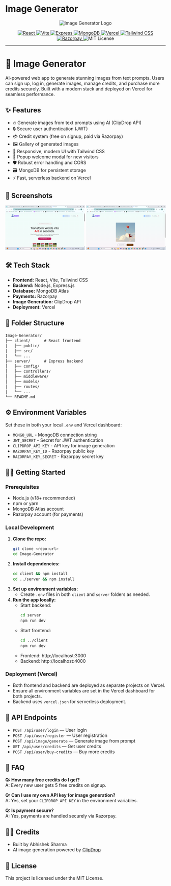 # Image Generator

<p align="center">
  <img src="client/public/logo.svg" alt="Image Generator Logo" width="120" />
</p>

<p align="center">
  <a href="https://reactjs.org/">
    <img src="https://img.shields.io/badge/Frontend-React-61DAFB?logo=react&logoColor=white" alt="React" />
  </a>
  <a href="https://vitejs.dev/">
    <img src="https://img.shields.io/badge/Bundler-Vite-646CFF?logo=vite&logoColor=white" alt="Vite" />
  </a>
  <a href="https://expressjs.com/">
    <img src="https://img.shields.io/badge/Backend-Express-000000?logo=express&logoColor=white" alt="Express" />
  </a>
  <a href="https://www.mongodb.com/">
    <img src="https://img.shields.io/badge/Database-MongoDB-47A248?logo=mongodb&logoColor=white" alt="MongoDB" />
  </a>
  <a href="https://vercel.com/">
    <img src="https://img.shields.io/badge/Deploy-Vercel-000000?logo=vercel&logoColor=white" alt="Vercel" />
  </a>
  <a href="https://tailwindcss.com/">
    <img src="https://img.shields.io/badge/Style-Tailwind%20CSS-38BDF8?logo=tailwindcss&logoColor=white" alt="Tailwind CSS" />
  </a>
  <a href="https://razorpay.com/">
    <img src="https://img.shields.io/badge/Payments-Razorpay-0C344B?logo=razorpay&logoColor=white" alt="Razorpay" />
  </a>
  <img src="https://img.shields.io/badge/License-MIT-green.svg" alt="MIT License" />
</p>

---

# 🚀 Image Generator

AI-powered web app to generate stunning images from text prompts. Users can sign up, log in, generate images, manage credits, and purchase more credits securely. Built with a modern stack and deployed on Vercel for seamless performance.

## ✨ Features
- 🔥 Generate images from text prompts using AI (ClipDrop API)
- 🔒 Secure user authentication (JWT)
- 💳 Credit system (free on signup, paid via Razorpay)
- 🖼️ Gallery of generated images
- 📱 Responsive, modern UI with Tailwind CSS
- 💬 Popup welcome modal for new visitors
- 🛡️ Robust error handling and CORS
- 🗃️ MongoDB for persistent storage
- ⚡ Fast, serverless backend on Vercel

## 📸 Screenshots
<p align="center">
  <img src="client/public/sample1.png" alt="Sample 1" width="250" />
  <img src="client/public/sample2.png" alt="Sample 2" width="250" />
</p>

## 🛠️ Tech Stack
- **Frontend:** React, Vite, Tailwind CSS
- **Backend:** Node.js, Express.js
- **Database:** MongoDB Atlas
- **Payments:** Razorpay
- **Image Generation:** ClipDrop API
- **Deployment:** Vercel

## 📂 Folder Structure
```
Image-Generator/
├── client/      # React frontend
│   ├── public/
│   ├── src/
│   └── ...
├── server/      # Express backend
│   ├── config/
│   ├── controllers/
│   ├── middleware/
│   ├── models/
│   ├── routes/
│   └── ...
└── README.md
```

## ⚙️ Environment Variables
Set these in both your local `.env` and Vercel dashboard:
- `MONGO_URL` - MongoDB connection string
- `JWT_SECRET` - Secret for JWT authentication
- `CLIPDROP_API_KEY` - API key for image generation
- `RAZORPAY_KEY_ID` - Razorpay public key
- `RAZORPAY_KEY_SECRET` - Razorpay secret key

## 🧑‍💻 Getting Started

### Prerequisites
- Node.js (v18+ recommended)
- npm or yarn
- MongoDB Atlas account
- Razorpay account (for payments)

### Local Development
1. **Clone the repo:**
   ```bash
   git clone <repo-url>
   cd Image-Generator
   ```
2. **Install dependencies:**
   ```bash
   cd client && npm install
   cd ../server && npm install
   ```
3. **Set up environment variables:**
   - Create `.env` files in both `client` and `server` folders as needed.
4. **Run the app locally:**
   - Start backend:
     ```bash
     cd server
     npm run dev
     ```
   - Start frontend:
     ```bash
     cd ../client
     npm run dev
     ```
   - Frontend: http://localhost:3000
   - Backend: http://localhost:4000

### Deployment (Vercel)
- Both frontend and backend are deployed as separate projects on Vercel.
- Ensure all environment variables are set in the Vercel dashboard for both projects.
- Backend uses `vercel.json` for serverless deployment.

## 📝 API Endpoints
- `POST /api/user/login` — User login
- `POST /api/user/register` — User registration
- `POST /api/image/generate` — Generate image from prompt
- `GET /api/user/credits` — Get user credits
- `POST /api/user/buy-credits` — Buy more credits

## 🙋 FAQ
**Q: How many free credits do I get?**  
A: Every new user gets 5 free credits on signup.

**Q: Can I use my own API key for image generation?**  
A: Yes, set your `CLIPDROP_API_KEY` in the environment variables.

**Q: Is payment secure?**  
A: Yes, payments are handled securely via Razorpay.

## 👨‍🎨 Credits
- Built by Abhishek Sharma
- AI image generation powered by [ClipDrop](https://clipdrop.co/)

## 📄 License
This project is licensed under the MIT License.
